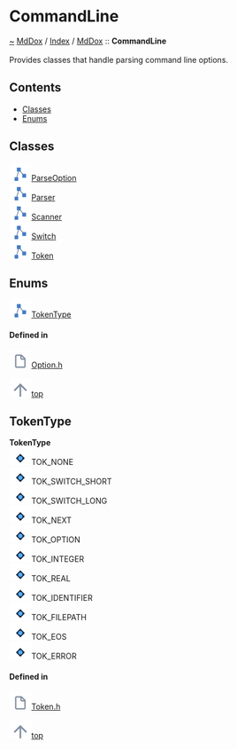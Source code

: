 <a id="commandline"></a>
<h1>CommandLine</h1>
<a id="namespacemddox_1_1commandline"></a>
<a href="https://github.com/CharlesCarley/MdDox#~">~</a>
<a href="indexpage.md#mddox">MdDox</a>
<span class="inline-text">/</span>
<a href="index.md#index">Index</a>
<span class="inline-text">/</span>
<a href="namespaceMdDox.md#mddox">MdDox</a>
<span class="inline-text">::</span>
<span class="bold-text"><b>CommandLine</b></span>
<br/>
<br/>
<span class="inline-text">Provides classes that handle parsing command line options. </span>
<a id="contents"></a>
<h2>Contents</h2>
<ul>
<li><a href="namespaceMdDox_1_1CommandLine.md#commandline">Classes</a>
</li>
<li><a href="namespaceMdDox_1_1CommandLine.md#commandline">Enums</a>
</li>
</ul>
<a id="classes"></a>
<h2>Classes</h2>
<div class="icon-link">
<img src="../images/class.svg"/><a href="classMdDox_1_1CommandLine_1_1ParseOption.md#parseoption">ParseOption</a>
</div>
<div class="icon-link">
<img src="../images/class.svg"/><a href="classMdDox_1_1CommandLine_1_1Parser.md#parser">Parser</a>
</div>
<div class="icon-link">
<img src="../images/class.svg"/><a href="classMdDox_1_1CommandLine_1_1Scanner.md#scanner">Scanner</a>
</div>
<div class="icon-link">
<img src="../images/class.svg"/><a href="structMdDox_1_1CommandLine_1_1Switch.md#switch">Switch</a>
</div>
<div class="icon-link">
<img src="../images/class.svg"/><a href="classMdDox_1_1CommandLine_1_1Token.md#token">Token</a>
</div>
<a id="enums"></a>
<h2>Enums</h2>
<span class="icon-list-item"><a href="#tokentype" class="icon-list-item"><img src="../images/class.svg" class="icon-list-item"/><span class="icon-list-item">TokenType</span>
</a>
</span>
<br/>
<a id="defined-in"></a>
<h4>Defined in</h4>
<span class="icon-list-item"><a href="https://github.com/CharlesCarley/MdDox/blob/master/Source/Utils/CommandLine/Option.h#L29" class="icon-list-item"><img src="../images/file.svg" class="icon-list-item"/><span class="icon-list-item">Option.h</span>
</a>
</span>
<br/>
<br/>
<span class="icon-list-item"><a href="#commandline" class="icon-list-item"><img src="../images/jumpToTop.svg" class="icon-list-item"/><span class="icon-list-item">top</span>
</a>
</span>
<a id="tokentype"></a>
<h2>TokenType</h2>
<span class="bold-text"><b>TokenType</b></span>
<br/>
<a id="tok_none"></a>
<div class="paragraph">
<span class="paragraph"><img src="../images/enum.svg"/><span class="inline-text">TOK_NONE</span>
</span>
</div>
<a id="tok_switch_short"></a>
<div class="paragraph">
<span class="paragraph"><img src="../images/enum.svg"/><span class="inline-text">TOK_SWITCH_SHORT</span>
</span>
</div>
<a id="tok_switch_long"></a>
<div class="paragraph">
<span class="paragraph"><img src="../images/enum.svg"/><span class="inline-text">TOK_SWITCH_LONG</span>
</span>
</div>
<a id="tok_next"></a>
<div class="paragraph">
<span class="paragraph"><img src="../images/enum.svg"/><span class="inline-text">TOK_NEXT</span>
</span>
</div>
<a id="tok_option"></a>
<div class="paragraph">
<span class="paragraph"><img src="../images/enum.svg"/><span class="inline-text">TOK_OPTION</span>
</span>
</div>
<a id="tok_integer"></a>
<div class="paragraph">
<span class="paragraph"><img src="../images/enum.svg"/><span class="inline-text">TOK_INTEGER</span>
</span>
</div>
<a id="tok_real"></a>
<div class="paragraph">
<span class="paragraph"><img src="../images/enum.svg"/><span class="inline-text">TOK_REAL</span>
</span>
</div>
<a id="tok_identifier"></a>
<div class="paragraph">
<span class="paragraph"><img src="../images/enum.svg"/><span class="inline-text">TOK_IDENTIFIER</span>
</span>
</div>
<a id="tok_filepath"></a>
<div class="paragraph">
<span class="paragraph"><img src="../images/enum.svg"/><span class="inline-text">TOK_FILEPATH</span>
</span>
</div>
<a id="tok_eos"></a>
<div class="paragraph">
<span class="paragraph"><img src="../images/enum.svg"/><span class="inline-text">TOK_EOS</span>
</span>
</div>
<a id="tok_error"></a>
<div class="paragraph">
<span class="paragraph"><img src="../images/enum.svg"/><span class="inline-text">TOK_ERROR</span>
</span>
</div>
<a id="tok_none"></a>
<a id="tok_switch_short"></a>
<a id="tok_switch_long"></a>
<a id="tok_next"></a>
<a id="tok_option"></a>
<a id="tok_integer"></a>
<a id="tok_real"></a>
<a id="tok_identifier"></a>
<a id="tok_filepath"></a>
<a id="tok_eos"></a>
<a id="tok_error"></a>
<a id="defined-in"></a>
<h4>Defined in</h4>
<span class="icon-list-item"><a href="https://github.com/CharlesCarley/MdDox/blob/master/Source/Utils/CommandLine/Token.h#L29" class="icon-list-item"><img src="../images/file.svg" class="icon-list-item"/><span class="icon-list-item">Token.h</span>
</a>
</span>
<br/>
<br/>
<span class="icon-list-item"><a href="#commandline" class="icon-list-item"><img src="../images/jumpToTop.svg" class="icon-list-item"/><span class="icon-list-item">top</span>
</a>
</span>
<br/>
</div>
</div>
</body>
</html>
